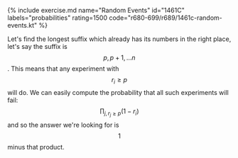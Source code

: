 {% include exercise.md name="Random Events" id="1461C" labels="probabilities" rating=1500 code="r680-699/r689/1461c-random-events.kt" %}

Let's find the longest suffix which already has its numbers in the right place, let's say the suffix is $$p, p+1, \ldots n$$.  This means that any experiment with $$r_i \ge p$$ will do.  We can easily compute the probability that all such experiments will fail: $$\prod_{j, r_j \ge p} (1 - r_i)$$ and so the answer we're looking for is $$1$$ minus that product.
